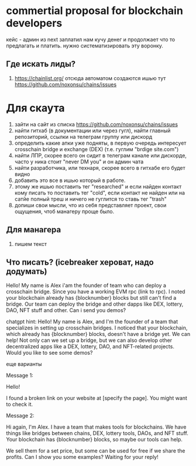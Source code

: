 # commertial proposal for blockchain developers
кейс - админ из next заплатил нам кучу денег и продолжает что то предлагать и платить. нужно систематизировать эту воронку. 

## Где искать лиды?
1. https://chainlist.org/ отсюда автоматом создаются ишью тут https://github.com/noxonsu/chains/issues

# Для скаута
1. зайти на сайт из списка https://github.com/noxonsu/chains/issues
2. найти гитхаб (в документации или через гугл), найти главный репозиторий, ссылки на телеграм группу или дискорд
3. определить какие апки уже подняты, в первую очередь интересует crosschain bridge и exchange (DEX) (т.е. гуглим "brdige site.com") 
4. найти ЛПР, скорее всего он сидит в телеграм канале или дискорде, часто у ника стоит "never DM you" и он админ чата
5. найти разработчика, или технаря, скорее всего в гитхабе его будет видно
6. добавить это все в ишью который в работе. 
7. этому же ишью поставить тег "researched" и если найден контакт кому писать то поставить тег "cold", если контакт не найден или на сатйе полный треш и ничего не гуглится то ставь тег "trash"
8. допиши свои мысли, что из себя представляет проект, свои ощущения, чтоб манагеру проще было.

## Для манагера
1. пишем текст 

## Что писать? (icebreaker хероват, надо додумать) 

Hello! My name is Alex i'am the founder of team who can deploy a crosschain bridge. Since you have a working EVM rpc (link to rpc). I noted your blockchain already has {blocknumber} blocks but still can't find a bridge. Our team can deploy the bridge and other dapps like DEX, lottery, DAO, NFT stuff and other. Can i send you demos? 

chatgpt hint: Hello! My name is Alex, and I'm the founder of a team that specializes in setting up crosschain bridges. I noticed that your blockchain, which already has {blocknumber} blocks, doesn't have a bridge yet. We can help! Not only can we set up a bridge, but we can also develop other decentralized apps like a DEX, lottery, DAO, and NFT-related projects. Would you like to see some demos?

еще варианты

Message 1:

Hello!

I found a broken link on your website at [specify the page]. You might want to check it.

Message 2:

Hi again, I'm Alex. I have a team that makes tools for blockchains. We have things like bridges between chains, DEX, lottery tools, DAOs, and NFT stuff. Your blockchain has {blocknumber} blocks, so maybe our tools can help.

We sell them for a set price, but some can be used for free if we share the profits. Can I show you some examples? Waiting for your reply!
